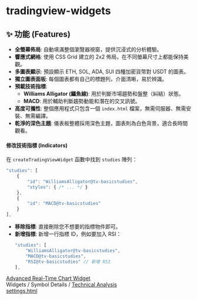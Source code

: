 # tradingview-widgets

## ✨ 功能 (Features)

*   **全螢幕佈局**: 自動填滿整個瀏覽器視窗，提供沉浸式的分析體驗。
*   **響應式網格**: 使用 CSS Grid 建立的 2x2 佈局，在不同螢幕尺寸上都能保持美觀。
*   **多圖表顯示**: 預設顯示 ETH, SOL, ADA, SUI 四種加密貨幣對 USDT 的圖表。
*   **獨立圖表面板**: 每個圖表都有自己的標題列，介面清晰，易於辨識。
*   **預載技術指標**:
    *   **Williams Alligator (鱷魚線)**: 用於判斷市場趨勢和盤整（糾結）狀態。
    *   **MACD**: 用於輔助判斷趨勢動能和潛在的交叉訊號。
*   **高度可攜性**: 整個應用程式只包含一個 `index.html` 檔案，無需伺服器、無需安裝、無需編譯。
*   **乾淨的深色主題**: 儀表板整體採用深色主題，圖表則為白色背景，適合長時間觀看。


#### 修改技術指標 (Indicators)

在 `createTradingViewWidget` 函數中找到 `studies` 陣列：
```javascript
"studies": [
    {
        "id": "WilliamsAlligator@tv-basicstudies",
        "styles": { /* ... */ }
    },
    {
        "id": "MACD@tv-basicstudies"
    }
],
```
*   **移除指標**: 直接刪除您不想要的指標物件即可。
*   **新增指標**: 新增一行指標 ID，例如要加入 RSI：
    ```javascript
    "studies": [
        "WilliamsAlligator@tv-basicstudies",
        "MACD@tv-basicstudies",
        "RSI@tv-basicstudies" // 新增 RSI
    ],
    ```

[Advanced Real-Time Chart Widget](https://www.tradingview.com/widget-docs/widgets/charts/advanced-chart/)  
Widgets / Symbol Details / [Technical Analysis](https://www.tradingview.com/widget-docs/widgets/symbol-details/technical-analysis/)  
[settings.html](https://github.com/karanlyons/binance-enhanced/blob/master/settings.html)  
